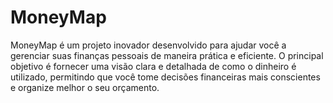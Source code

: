 # MoneyMap
MoneyMap é um projeto inovador desenvolvido para ajudar você a gerenciar suas finanças pessoais de maneira prática e eficiente. O principal objetivo é fornecer uma visão clara e detalhada de como o dinheiro é utilizado, permitindo que você tome decisões financeiras mais conscientes e organize melhor o seu orçamento.
